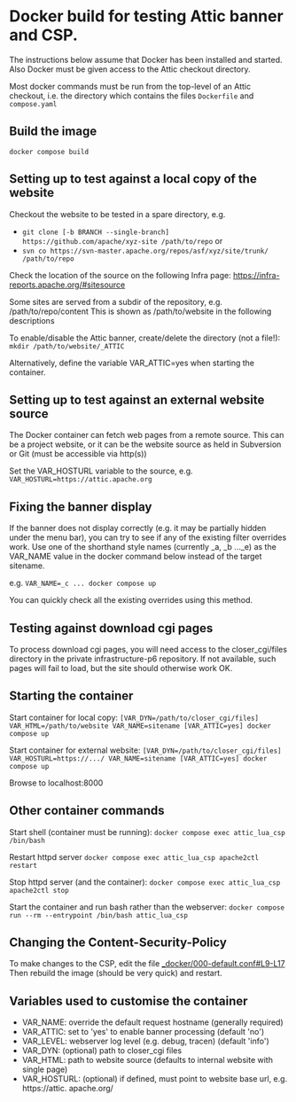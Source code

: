 # Docker build for testing Attic banner and CSP.

The instructions below assume that Docker has been installed and started.
Also Docker must be given access to the Attic checkout directory.

Most docker commands must be run from the top-level of an Attic checkout,
i.e. the directory which contains the files `Dockerfile` and `compose.yaml`

## Build the image

`docker compose build`

## Setting up to test against a local copy of the website

Checkout the website to be tested in a spare directory, e.g.
- `git clone [-b BRANCH --single-branch] https://github.com/apache/xyz-site /path/to/repo`
or
- `svn co https://svn-master.apache.org/repos/asf/xyz/site/trunk/ /path/to/repo`

Check the location of the source on the following Infra page:
https://infra-reports.apache.org/#sitesource

Some sites are served from a subdir of the repository, e.g. /path/to/repo/content
This is shown as /path/to/website in the following descriptions

To enable/disable the Attic banner, create/delete the directory (not a file!):
`mkdir /path/to/website/_ATTIC`

Alternatively, define the variable VAR_ATTIC=yes when starting the container.

## Setting up to test against an external website source

The Docker container can fetch web pages from a remote source.
This can be a project website, or it can be the website source as held in
Subversion or Git (must be accessible via http(s))

Set the VAR_HOSTURL variable to the source, e.g. `VAR_HOSTURL=https://attic.apache.org`

## Fixing the banner display

If the banner does not display correctly (e.g. it may be partially hidden under the menu bar),
you can try to see if any of the existing filter overrides work.
Use one of the shorthand style names (currently _a, _b ..._e) as the VAR_NAME value
in the docker command below instead of the target sitename.

e.g. `VAR_NAME=_c ... docker compose up`

You can quickly check all the existing overrides using this method.

## Testing against download cgi pages

To process download cgi pages, you will need access to
the closer_cgi/files directory in the private infrastructure-p6 repository. 
If not available, such pages will fail to load, but the site should otherwise work OK.

## Starting the container

Start container for local copy:
`[VAR_DYN=/path/to/closer_cgi/files] VAR_HTML=/path/to/website VAR_NAME=sitename [VAR_ATTIC=yes] docker compose up`

Start container for external website:
`[VAR_DYN=/path/to/closer_cgi/files] VAR_HOSTURL=https://.../ VAR_NAME=sitename [VAR_ATTIC=yes] docker compose up`

Browse to localhost:8000

## Other container commands

Start shell (container must be running):
`docker compose exec attic_lua_csp /bin/bash`

Restart httpd server
`docker compose exec attic_lua_csp apache2ctl restart`

Stop httpd server (and the container):
`docker compose exec attic_lua_csp apache2ctl stop`

Start the container and run bash rather than the webserver:
`docker compose run --rm --entrypoint /bin/bash attic_lua_csp`

## Changing the Content-Security-Policy

To make changes to the CSP, edit the 
file [_docker/000-default.conf#L9-L17](https://github.com/apache/attic-docker/blob/main/_docker/000-default.conf#L9-L17)
Then rebuild the image (should be very quick) and restart.

## Variables used to customise the container

- VAR_NAME: override the default request hostname (generally required)
- VAR_ATTIC: set to 'yes' to enable banner processing (default 'no')
- VAR_LEVEL: webserver log level (e.g. debug, tracen) (default 'info')
- VAR_DYN: (optional) path to closer_cgi files
- VAR_HTML: path to website source (defaults to internal website with single page)
- VAR_HOSTURL: (optional) if defined, must point to website base url, e.g. https://attic. apache.org/
